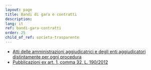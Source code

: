 ```yaml
---
layout: page
title: Bandi di gara e contratti
description: 
lang: it
ref: bandi-gara-contratti
order: 25
child_of_ref: societa-trasparente
---
```


* [Atti delle amministrazioni aggiudicatrici e degli enti aggiudicatori distintamente per ogni procedura](./atti-amministrazioni-aggiudicatrici)
* [Pubblicazioni ex art. 1, comma 32, L. 190/2012](./tabelle/)